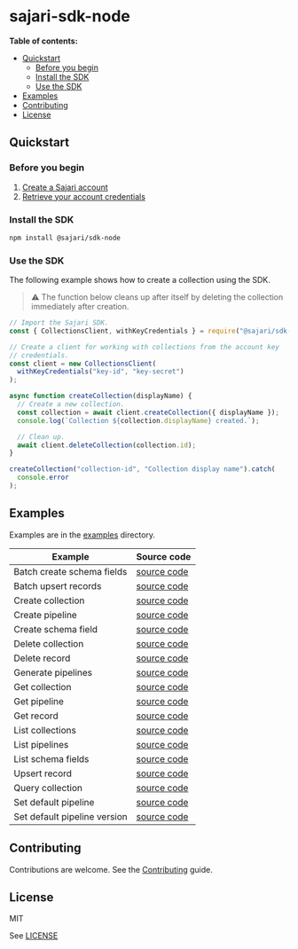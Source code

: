 # sajari-sdk-node

**Table of contents:**

- [Quickstart](#quickstart)
  - [Before you begin](#before-you-begin)
  - [Install the SDK](#install-the-sdk)
  - [Use the SDK](#use-the-sdk)
- [Examples](#examples)
- [Contributing](#contributing)
- [License](#license)

## Quickstart

### Before you begin

1. [Create a Sajari account](http://sajari.com/console)
1. [Retrieve your account credentials](https://www.sajari.com/console/project/credentials)

### Install the SDK

```bash
npm install @sajari/sdk-node
```

### Use the SDK

The following example shows how to create a collection using the SDK.

> ⚠️ The function below cleans up after itself by deleting the collection immediately after creation.

```javascript
// Import the Sajari SDK.
const { CollectionsClient, withKeyCredentials } = require("@sajari/sdk-node");

// Create a client for working with collections from the account key
// credentials.
const client = new CollectionsClient(
  withKeyCredentials("key-id", "key-secret")
);

async function createCollection(displayName) {
  // Create a new collection.
  const collection = await client.createCollection({ displayName });
  console.log(`Collection ${collection.displayName} created.`);

  // Clean up.
  await client.deleteCollection(collection.id);
}

createCollection("collection-id", "Collection display name").catch(
  console.error
);
```

## Examples

Examples are in the [examples](https://github.com/sajari/sdk-node/blob/v4/examples) directory.

| Example                      | Source code                                                                                        |
| ---------------------------- | -------------------------------------------------------------------------------------------------- |
| Batch create schema fields   | [source code](https://github.com/sajari/sdk-node/blob/v4/examples/batch-create-schema-fields.ts)   |
| Batch upsert records         | [source code](https://github.com/sajari/sdk-node/blob/v4/examples/batch-upsert-records.ts)         |
| Create collection            | [source code](https://github.com/sajari/sdk-node/blob/v4/examples/create-collection.ts)            |
| Create pipeline              | [source code](https://github.com/sajari/sdk-node/blob/v4/examples/create-pipeline.ts)              |
| Create schema field          | [source code](https://github.com/sajari/sdk-node/blob/v4/examples/create-schema-field.ts)          |
| Delete collection            | [source code](https://github.com/sajari/sdk-node/blob/v4/examples/delete-collection.ts)            |
| Delete record                | [source code](https://github.com/sajari/sdk-node/blob/v4/examples/delete-record.ts)                |
| Generate pipelines           | [source code](https://github.com/sajari/sdk-node/blob/v4/examples/generate-pipelines.ts)           |
| Get collection               | [source code](https://github.com/sajari/sdk-node/blob/v4/examples/get-collection.ts)               |
| Get pipeline                 | [source code](https://github.com/sajari/sdk-node/blob/v4/examples/get-pipeline.ts)                 |
| Get record                   | [source code](https://github.com/sajari/sdk-node/blob/v4/examples/get-record.ts)                   |
| List collections             | [source code](https://github.com/sajari/sdk-node/blob/v4/examples/list-collections.ts)             |
| List pipelines               | [source code](https://github.com/sajari/sdk-node/blob/v4/examples/list-pipelines.ts)               |
| List schema fields           | [source code](https://github.com/sajari/sdk-node/blob/v4/examples/list-schema-fields.ts)           |
| Upsert record                | [source code](https://github.com/sajari/sdk-node/blob/v4/examples/upsert-record.ts)                |
| Query collection             | [source code](https://github.com/sajari/sdk-node/blob/v4/examples/query-collection.ts)             |
| Set default pipeline         | [source code](https://github.com/sajari/sdk-node/blob/v4/examples/set-default-pipeline.ts)         |
| Set default pipeline version | [source code](https://github.com/sajari/sdk-node/blob/v4/examples/set-default-pipeline-version.ts) |

## Contributing

Contributions are welcome. See the [Contributing](https://github.com/sajari/sdk-node/blob/v4/examples/CONTRIBUTING.md) guide.

## License

MIT

See [LICENSE](https://github.com/sajari/sdk-node/blob/v4/LICENSE)
